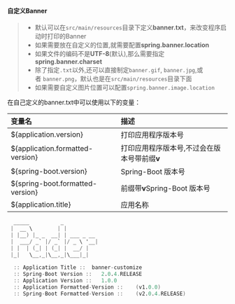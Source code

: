 #### 自定义Banner

> - 默认可以在`src/main/resources`目录下定义**banner.txt**，来改变程序启动时打印的Banner
> - 如果需要放在自定义的位置,就需要配置**spring.banner.location**
> - 如果文件的编码不是**UTF-8**(默认),那么需要指定**spring.banner.charset**
> - 除了指定`.txt`以外,还可以直接制定`banner.gif`, `banner.jpg`,或者 `banner.png`，默认也是在`src/main/resources`目录下面
> - 如果需要自定义图片位置可以配置`spring.banner.image.location`

在自己定义的banner.txt中可以使用以下的变量：

| 变量名                         | 描述                                  |
| :------------------------------- | :------------------------------------------- |
| ${application.version}           | 打印应用程序版本号                           |
| ${application.formatted-version} | 打印应用程序版本号,不过会在版本号带前缀**v** |
| ${spring-boot.version}           | Spring-Boot 版本号                           |
| ${spring-boot.formatted-version} | 前缀带**v**Spring-Boot 版本号                |
| ${application.title}             | 应用名称                                     |

```verilog
  _____          _
 |  __ \        | |
 | |__) |_ _  __| | ___ _ __
 |  ___/ _` |/ _` |/ _ \ '__|
 | |  | (_| | (_| |  __/ |
 |_|   \__,_|\__,_|\___|_|
                              
  :: Application Title ::  banner-customize
  :: Spring-Boot Version ::   2.0.4.RELEASE
  :: Application Version ::   1.0.0
  :: Application Formatted-Version ::    (v1.0.0)
  :: Spring-Boot Formatted-Version ::    (v2.0.4.RELEASE)
```
